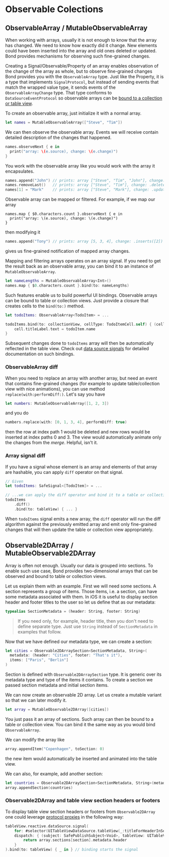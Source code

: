 # Observable Colections

## ObservableArray / MutableObservableArray

When working with arrays, usually it is not enough to know that the array has changed. We need to know how exactly did it change. New elements could have been inserted into the array and old ones deleted or updated. Bond provides mechanisms for observing such fine-grained changes.

Creating a Signal/Observable/Property of an array enables observation of the change of the array as whole, but to observe fine-grained changes Bond provides you with the `ObservableArray` type. Just like the Property, it is a type that implements `SignalProtocol`, but instead of sending events that match the wrapped value type, it sends events of the `ObservableArrayChange` type. That type conforms to `DataSourceEventProtocol` so observable arrays can be [bound to a collection or table view](DataSourceSignals.md).

To create an observable array, just initialize it with a normal array.

```swift
let names = MutableObservableArray(["Steve", "Tim"])
```

We can then observe the observable array. Events we will receive contain detailed description of the changes that happened.

```swift
names.observeNext { e in
  print("array: \(e.source), change: \(e.change)")
}
```

You work with the observable array like you would work with the array it encapsulates.

```swift
names.append("John") // prints: array ["Steve", "Tim", "John"], change: .inserts([2])
names.removeLast()   // prints: array ["Steve", "Tim"], change: .deletes([2])
names[1] = "Mark"    // prints: array ["Steve", "Mark"], change: .updates([1])
```

Observable array can be mapped or filtered. For example, if we map our array

```
names.map { $0.characters.count }.observeNext { e in
  print("array: \(e.source), change: \(e.change)")
}
```

then modifying it

```swift
names.append("Tony") // prints: array [5, 3, 4], change: .inserts([2])
```

gives us fine-grained notification of mapped array changes.

Mapping and filtering arrays operates on an array signal. If you need to get the result back as an observable array, you can bind it to an instance of `MutableObservableArray`.

```swift
let nameLengths = MutableObservableArray<Int>()
names.map { $0.characters.count }.bind(to: nameLengths)
```

Such features enable us to build powerful UI bindings. Observable arrays can be bound to table or collection views. Just provide a closure that creates cells to the `bind(to:)` method.

```swift
let todoItems: ObservableArray<TodoItem> = ...

todoItems.bind(to: collectionView, cellType: TodoItemCell.self) { (cell, todoItem) in
    cell.titleLabel.text = todoItem.name
}
```

Subsequent changes done to `todoItems` array will then be automatically reflected in the table view. Check out [data source signals](DataSourceSignals.md) for detailed documentation on such bindings.

### ObservableArray diff

When you need to replace an array with another array, but need an event that contains fine-grained changes (for example to update table/collection view with nice animations), you can use method `replace(with:performDiff:)`. Let's say you have

```swift
let numbers: MutableObservableArray([1, 2, 3])
```

and you do

```swift
numbers.replace(with: [0, 1, 3, 4], performDiff: true)
```

then the row at index path 1 would be deleted and new rows would be inserted at index paths 0 and 3. The view would automatically animate only the changes from the *merge*. Helpful, isn't it.

### Array signal diff

If you have a signal whose element is an array and elements of that array are hashable, you can apply `diff` operator on that signal.  

```swift
// Given
let todoItems: SafeSignal<[TodoItem]> = ...

// ...we can apply the diff operator and bind it to a table or collection view
todoItems
    .diff()
    .bind(to: tableView) { ... }
```

When `todoItems` signal emits a new array, the `diff` operator will run the diff algorithm against the previously emitted array and emit only fine-grained changes that will then update the table or collection view appropriately.

## Observable2DArray / MutableObservable2DArray

Array is often not enough. Usually our data is grouped into sections. To enable such use case, Bond provides two-dimensional arrays that can be observed and bound to table or collection views.

Let us explain them with an example. First we will need some sections. A section represents a group of items. Those items, i.e. a section, can have some metadata associated with them. In iOS it is useful to display section header and footer titles to the user so let us define that as our metadata:

```swift
typealias SectionMetadata = (header: String, footer: String)
```
> If you need only, for example, header title, then you don't need to define separate type. Just use `String` instead of `SectionMetadata` in examples that follow.

Now that we have defined our metadata type, we can create a section:

```swift
let cities = Observable2DArraySection<SectionMetadata, String>(
  metadata: (header: "Cities", footer: "That's it"),
  items: ["Paris", "Berlin"]
)
```

Section is defined with `Observable2DArraySection` type. It is generic over its metadata type and type of the items it contains. To create a section we passed section metadata and initial section items.

We can now create an observable 2D array. Let us create a mutable variant so that we can later modify it.

```swift
let array = MutableObservable2DArray([cities])
```

You just pass it an array of sections. Such array can then be bound to a table or collection view. You can bind it the same way as you would bind `ObservableArray`. 

We can modify the array like

```swift
array.appendItem("Copenhagen", toSection: 0)
```

the new item would automatically be inserted and animated into the table view.

We can also, for example, add another section:

```swift
let countries = Observable2DArraySection<SectionMetadata, String>(metadata: ("Countries", "No more..."), items: ["France", "Croatia"])
array.appendSection(countries)
```

### Observable2DArray and table view section headers or footers

To display table view section headers or footers from `Observable2DArray` one could leverage [protocol proxies](ProtocolProxies.md) in the following way:

```swift
tableView.reactive.dataSource.signal(
    for: #selector(UITableViewDataSource.tableView(_:titleForHeaderInSection:)),
    dispatch: { (subject: SafePublishSubject<Void>, tableView: UITableView, section: Int) -> String? in
        return array.sections[section].metadata.header
    }
).bind(to: tableView) { _ in } // binding starts the signal
```
